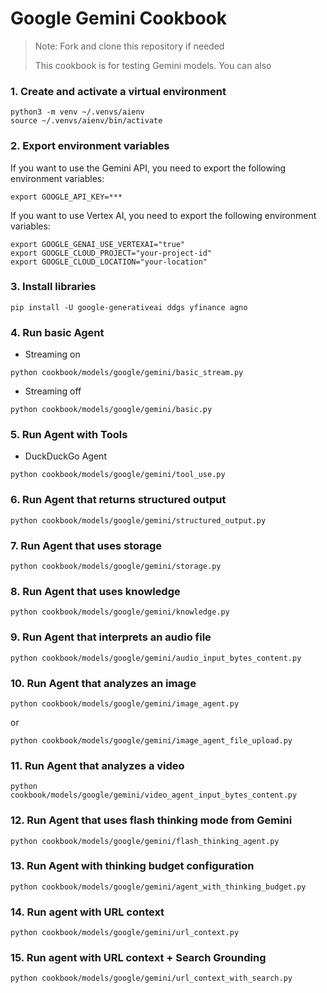 # Google Gemini Cookbook

> Note: Fork and clone this repository if needed
>
> This cookbook is for testing Gemini models. You can also

### 1. Create and activate a virtual environment

```shell
python3 -m venv ~/.venvs/aienv
source ~/.venvs/aienv/bin/activate
```

### 2. Export environment variables

If you want to use the Gemini API, you need to export the following environment variables:

```shell
export GOOGLE_API_KEY=***
```

If you want to use Vertex AI, you need to export the following environment variables:

```shell
export GOOGLE_GENAI_USE_VERTEXAI="true"
export GOOGLE_CLOUD_PROJECT="your-project-id"
export GOOGLE_CLOUD_LOCATION="your-location"
```

### 3. Install libraries

```shell
pip install -U google-generativeai ddgs yfinance agno
```

### 4. Run basic Agent

- Streaming on

```shell
python cookbook/models/google/gemini/basic_stream.py
```

- Streaming off

```shell
python cookbook/models/google/gemini/basic.py
```

### 5. Run Agent with Tools

- DuckDuckGo Agent

```shell
python cookbook/models/google/gemini/tool_use.py
```

### 6. Run Agent that returns structured output

```shell
python cookbook/models/google/gemini/structured_output.py
```

### 7. Run Agent that uses storage

```shell
python cookbook/models/google/gemini/storage.py
```

### 8. Run Agent that uses knowledge

```shell
python cookbook/models/google/gemini/knowledge.py
```

### 9. Run Agent that interprets an audio file

```shell
python cookbook/models/google/gemini/audio_input_bytes_content.py
```

### 10. Run Agent that analyzes an image

```shell
python cookbook/models/google/gemini/image_agent.py
```

or

```shell
python cookbook/models/google/gemini/image_agent_file_upload.py
```

### 11. Run Agent that analyzes a video

```shell
python cookbook/models/google/gemini/video_agent_input_bytes_content.py
```

### 12. Run Agent that uses flash thinking mode from Gemini

```shell
python cookbook/models/google/gemini/flash_thinking_agent.py
```

### 13. Run Agent with thinking budget configuration

```shell
python cookbook/models/google/gemini/agent_with_thinking_budget.py
```

### 14. Run agent with URL context

```shell
python cookbook/models/google/gemini/url_context.py
```

### 15. Run agent with URL context + Search Grounding

```shell
python cookbook/models/google/gemini/url_context_with_search.py
```

